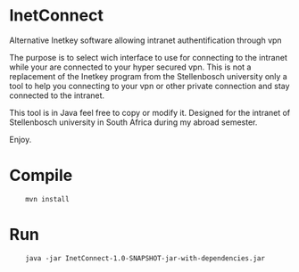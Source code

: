 # InetConnect
Alternative Inetkey software allowing intranet authentification through vpn 

The purpose is to select wich interface to use for connecting to the intranet while your are connected to your hyper secured vpn.
This is not a replacement of the Inetkey program from the Stellenbosch university only a tool to help you connecting to your vpn or other private connection and stay connected to the intranet.

This tool is in Java feel free to copy or modify it. Designed for the intranet of Stellenbosch university in South Africa during my abroad semester. 

Enjoy.

# Compile
```
    mvn install
```

# Run
```
    java -jar InetConnect-1.0-SNAPSHOT-jar-with-dependencies.jar
```


